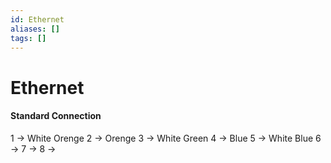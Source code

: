 ```yaml
---
id: Ethernet
aliases: []
tags: []
---
```


# Ethernet

#### Standard Connection

1 -> White Orenge
2 -> Orenge
3 -> White Green
4 -> Blue
5 -> White Blue
6 ->
7 ->
8 ->
